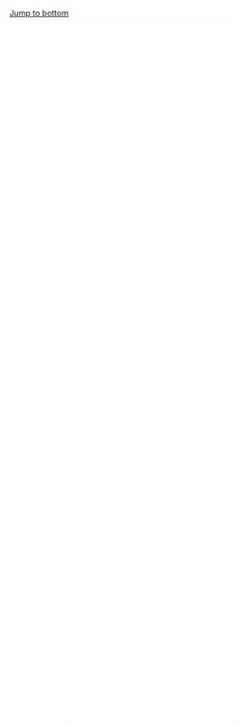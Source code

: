 <a href="#end-of-metrics">Jump to bottom</a>
<div  align="center">
  <img width="60%" alt="Metrics" src="https://github.com/TeodorVecerdi/TeodorVecerdi/blob/main/github-metrics.svg"/>
</div>
<span id="end-of-metrics"></span>
